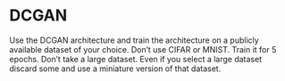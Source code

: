 # DCGAN 

Use the DCGAN architecture and train the architecture on a publicly available dataset of your choice. Don’t use CIFAR or MNIST. Train it for 5 epochs. Don’t take a large dataset. Even if you select a large dataset discard some and use a miniature version of that dataset.
